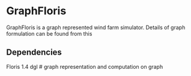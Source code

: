 # GraphFloris

GraphFloris is a graph represented wind farm simulator. Details of graph formulation can be found from this

## Dependencies
Floris 1.4
dgl # graph representation and computation on graph
